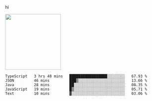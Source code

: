 hi

<img height="180em" src="https://github-readme-stats.vercel.app/api?username=AProductiveNerd&show_icons=true&hide_border=true&&count_private=true&include_all_commits=true" />

<!--START_SECTION:waka-->
```text
TypeScript   3 hrs 48 mins   █████████████████░░░░░░░░   67.93 % 
JSON         46 mins         ███▒░░░░░░░░░░░░░░░░░░░░░   13.66 % 
Java         28 mins         ██░░░░░░░░░░░░░░░░░░░░░░░   08.35 % 
JavaScript   19 mins         █▒░░░░░░░░░░░░░░░░░░░░░░░   05.71 % 
Text         10 mins         ▓░░░░░░░░░░░░░░░░░░░░░░░░   03.06 % 
```
<!--END_SECTION:waka-->
